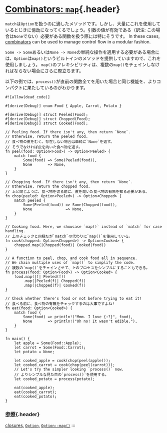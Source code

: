 # [Combinators: `map`](#combinators-map){.header}

`match`は`Option`を扱うのに適したメソッドです。しかし、大量にこれを使用しているとじきに億劫になってくるでしょう。引数の値が有効である（訳注:
この場合は`None`でない）必要がある関数を扱う際には特にそうです。 In
these cases,
[combinators](https://doc.rust-lang.org/reference/glossary.html#combinator)
can be used to manage control flow in a modular fashion.

`Some -> Some`あるいは`None -> None`の単純な操作を適用する必要がある場合には、`Option`は`map()`というビルトインのメソッドを提供していますので、これを使用しましょう。
`map()`のフレキシビリティは、複数の`map()`をチェインしなければならない場合にさらに際立ちます。

以下の例では、`process()`が直前の関数全てを用いた場合と同じ機能を、よりコンパクトに果たしているのがわかります。

    #![allow(dead_code)]

    #[derive(Debug)] enum Food { Apple, Carrot, Potato }

    #[derive(Debug)] struct Peeled(Food);
    #[derive(Debug)] struct Chopped(Food);
    #[derive(Debug)] struct Cooked(Food);

    // Peeling food. If there isn't any, then return `None`.
    // Otherwise, return the peeled food.
    // 食べ物の皮をむく。存在しない場合は単純に`None`を返す。
    // そうでなければ皮を向いた食べ物を返す。
    fn peel(food: Option<Food>) -> Option<Peeled> {
        match food {
            Some(food) => Some(Peeled(food)),
            None       => None,
        }
    }

    // Chopping food. If there isn't any, then return `None`.
    // Otherwise, return the chopped food.
    // 上と同じように、食べ物を切る前に、皮を向いた食べ物の有無を知る必要がある。
    fn chop(peeled: Option<Peeled>) -> Option<Chopped> {
        match peeled {
            Some(Peeled(food)) => Some(Chopped(food)),
            None               => None,
        }
    }

    // Cooking food. Here, we showcase `map()` instead of `match` for case handling.
    // 上のチェックと同様だが`match`の代わりに`map()`を使用している。
    fn cook(chopped: Option<Chopped>) -> Option<Cooked> {
        chopped.map(|Chopped(food)| Cooked(food))
    }

    // A function to peel, chop, and cook food all in sequence.
    // We chain multiple uses of `map()` to simplify the code.
    // 複数の`map()`をチェインさせて、上のプロセスをシンプルにすることもできる。
    fn process(food: Option<Food>) -> Option<Cooked> {
        food.map(|f| Peeled(f))
            .map(|Peeled(f)| Chopped(f))
            .map(|Chopped(f)| Cooked(f))
    }

    // Check whether there's food or not before trying to eat it!
    // 食べる前に、食べ物の有無をチェックするのは大事ですよね!
    fn eat(food: Option<Cooked>) {
        match food {
            Some(food) => println!("Mmm. I love {:?}", food),
            None       => println!("Oh no! It wasn't edible."),
        }
    }

    fn main() {
        let apple = Some(Food::Apple);
        let carrot = Some(Food::Carrot);
        let potato = None;

        let cooked_apple = cook(chop(peel(apple)));
        let cooked_carrot = cook(chop(peel(carrot)));
        // Let's try the simpler looking `process()` now.
        // よりシンプルな見た目の`process()`を使用する。
        let cooked_potato = process(potato);

        eat(cooked_apple);
        eat(cooked_carrot);
        eat(cooked_potato);
    }

### [参照](#参照){.header}

[closures](../../fn/closures.html),
[`Option`](https://doc.rust-lang.org/std/option/enum.Option.html),
[`Option::map()`](https://doc.rust-lang.org/std/option/enum.Option.html#method.map)
:::

